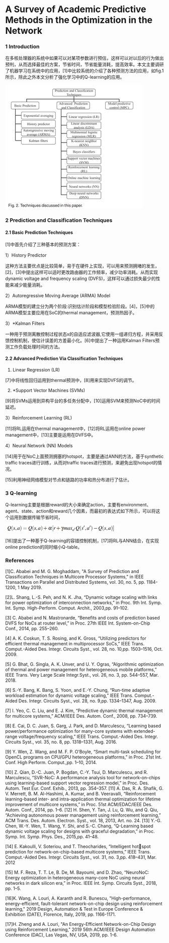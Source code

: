 # A Survey of Academic Predictive Methods in the Optimization in the Network

### 1 Introduction

在多核处理器的系统中如果可以对某项参数进行预估，这样可以对以后的行为做出预判，从而选择最佳的方案，节省时间，节省能量消耗，提高效率。本文主要调研了机器学习在系统中的应用，[1]中比较系统的介绍了各种预测方法的应用，如fig.1所示，除此之外本文分析了强化学习中的Q-learning的应用。

<img src="./fig1.png" alt="fig1" style="zoom: 50%;" />

### 2 Prediction and Classification Techniques  

#### 2.1  Basic Prediction Techniques

[1]中首先介绍了三种基本的预测方案：

1）History Predictor

这种方法主要优点是比较简单，易于在硬件上实现，可以用来预测拥堵的发生，[2]，[3]中提出这样可以适时更改路由器的工作频率，减少功率消耗。从而实现 dynamic voltage and frequency scaling (DVFS)，这样可以通过损失最少的性能来减少能量消耗。

2）Autoregressive Moving Average (ARMA) Model

ARMA模型的建立分为两个阶段:识别估计阶段和模型检验阶段。[4]，[5]中的ARMA模型主要应用在SoC的thermal management，预测热因子。

3）*Kalman Filters

一种用于预测离散控制过程状态x的自适应滤波器,它使用一组递归方程，并采用反馈控制机制，使估计误差的方差最小化。[6]中提出了一种运用Kalman Filters预测工作负载处理时间的方法。

#### 2.2 Advanced Prediction Via Classification Techniques

1) Linear Regression (LR)

[7]中将线性回归运用到thermal预测中，[8]用来实现DVFS的调节。

2) *Support Vector Machines (SVMs)

[9]将SVMs运用到异构平台的多任务分配中，[10]运用SVM来预测NoC中的时间延迟。

3）Reinforcement Learning (RL)

[11]将RL运用在thermal management中，[12]将RL运用在online power management中，[13]主要是运用在DVFS中。

4）Neural Network (NN) Models

[14]用于在NoC上面预测拥塞的hotspot，主要是通过ANN的方法，基于synthetic traffic traces进行训练，从而对traffic traces进行预测，来避免出现hotspot的情况。

[15]利用神经网络模型对节点和链路的功率和热分布进行了估计。



### 3 Q-learning

Q-learning主要是根据reward的大小来确定action，主要有environment、agent、state、action和reward几个因素，而最初的表达式如下所示，可以将这个运用到数据传输节省时间，

<img src="./fig2" alt="fig2" style="zoom: 50%;" />

[16]提出了一种基于Q-learning的容错控制机制，[17]将RL与ANN结合，在实现online prediction的同时缩小Q-table。

### References

[1]C. Ababei and M. G. Moghaddam, "A Survey of Prediction and Classification Techniques in Multicore Processor Systems," in IEEE Transactions on Parallel and Distributed Systems, vol. 30, no. 5, pp. 1184-1200, 1 May 2019.

[2]L. Shang, L.-S. Peh, and N. K. Jha, “Dynamic voltage scaling with links for power optimization of interconnection networks,” in Proc. 9th Int. Symp. Int. Symp. High-Perform. Comput. Archit., 2003,pp. 91–102.

[3] C. Ababei and N. Mastronarde, “Benefits and costs of prediction based DVFS for NoCs at router level,” in Proc. 27th IEEE Int. System-on-Chip Conf., 2014, pp. 255–260.

[4] A. K. Coskun, T. S. Rosing, and K. Gross, “Utilizing predictors for efficient thermal management in multiprocessor SoCs,” IEEE Trans. Comput.-Aided Des. Integr. Circuits Syst., vol. 28, no. 10,pp. 1503–1516, Oct. 2009.

[5] G. Bhat, G. Singla, A. K. Unver, and U. Y. Ogras, “Algorithmic optimization of thermal and power management for heterogeneous mobile platforms,” IEEE Trans. Very Large Scale Integr.Syst., vol. 26, no. 3, pp. 544–557, Mar. 2018.

[6] S.-Y. Bang, K. Bang, S. Yoon, and E.-Y. Chung, “Run-time adaptive workload estimation for dynamic voltage scaling,” IEEE Trans. Comput.-Aided Des. Integr. Circuits Syst., vol. 28, no. 9,pp. 1334–1347, Aug. 2009.

[7]  I. Yeo, C. C. Liu, and E. J. Kim, “Predictive dynamic thermal management for multicore systems,” ACM/IEEE Des. Autom. Conf., 2008, pp. 734–739.

[8]   E. Cai, D. C. Juan, S. Garg, J. Park, and D. Marculescu, “Learning based power/performance optimization for many-core systems with extended-range voltage/frequency scaling,” IEEE Trans. Comput.-Aided Des. Integr. Circuits Syst., vol. 35, no. 8, pp. 1318–1331, Aug. 2016.

[9] Y. Wen, Z. Wang, and M. F. P. O’Boyle, “Smart multi-task scheduling for OpenCL programs on CPU/GPU heterogeneous platforms,” in Proc. 21st Int. Conf. High Perform. Comput.,pp. 1–10, 2014.

[10] Z. Qian, D.-C. Juan, P. Bogdan, C.-Y. Tsui, D. Marculescu, and R. Marculescu, “SVR-NoC: A performance analysis tool for network-on-chips using learning-based support vector regression model,” in Proc. Des. Autom. Test Eur. Conf. Exhib., 2013, pp. 354–357.
[11] A. Das, R. A. Shafik, G. V. Merrett, B. M. Al-Hashimi, A. Kumar, and B. Veeravalli, “Reinforcement learning-based inter- and intra-application thermal optimization for lifetime improvement of multicore systems,” in Proc. 51st ACM/EDAC/IEEE Des. Autom.
Conf., 2014, pp. 1–6.
[12] H. Shen, Y. Tan, J. Lu, Q. Wu, and Q. Qiu, “Achieving autonomous power management using reinforcement learning,” ACM Trans. Des. Autom. Electron. Syst., vol. 18, 2013, Art. no. 24.
[13] Y.-G. Chen, W.-Y. Wen, T. Wang, Y. Shi, and S.-C. Chang, “Q-Learning based dynamic voltage scaling for designs with graceful degradation,” in Proc. Symp. Int. Symp. Phys. Des., 2015,pp. 41–48.

[14]  E. Kakoulli, V. Soteriou, and T. Theocharides, “Intelligent hotspot prediction for network-on-chip-based multicore systems,” IEEE Trans. Comput.-Aided Des. Integr. Circuits Syst., vol. 31, no. 3,pp. 418–431, Mar. 2012

[15] M. F. Reza, T. T. Le, B. De, M. Bayoumi, and D. Zhao, “NeuroNoC: Energy optimization in heterogeneous many-core NoC using neural networks in dark silicon era,” in Proc. IEEE Int. Symp. Circuits Syst., 2018, pp. 1–5.

[16]K. Wang, A. Louri, A. Karanth and R. Bunescu, "High-performance, energy-efficient, fault-tolerant network-on-chip design using reinforcement learning," 2019 Design, Automation & Test in Europe Conference & Exhibition (DATE), Florence, Italy, 2019, pp. 1166-1171.

[17]H. Zheng and A. Louri, "An Energy-Efficient Network-on-Chip Design using Reinforcement Learning," 2019 56th ACM/IEEE Design Automation Conference (DAC), Las Vegas, NV, USA, 2019, pp. 1-6.